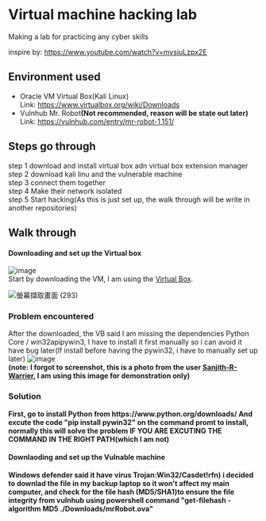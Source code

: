 <h1>Virtual machine hacking lab</h1> 
Making a lab for practicing any cyber skills

inspire by: https://www.youtube.com/watch?v=mvsiuLzpx2E

<h2>Environment used</h2>

- Oracle VM Virtual Box(Kali Linux)<br>
  Link: https://www.virtualbox.org/wiki/Downloads
- Vulnhub Mr. Robot<b>(Not recommended, reason will be state out later)</b><br>
  Link: https://vulnhub.com/entry/mr-robot-1,151/
<h2>Steps go through </h2>

step 1 download and install virtual box adn virtual box extension manager<br>
step 2 download kali linu and the vulnerable machine<br>
step 3 connect them together <br>
step 4 Make their network isolated <br>
step 5 Start hacking(As this is just set up, the walk through will be write in another repositories) <br>

<h2>Walk through</h2>

<h4>Downloading and set up the Virtual box</h4>

![image](https://github.com/Shecklock/HACKING_LAB/assets/84926502/18f3cb0d-c9d9-4362-a9cc-9102a59a5ff2)<br>
Start by downloading the VM, I am using the [Virtual Box](https://www.virtualbox.org/wiki/Downloads). 

![螢幕擷取畫面 (293)](https://github.com/Shecklock/HACKING_LAB/assets/84926502/f0a7e01c-b705-4cd7-b276-2319e8302019)

<h3>Problem encountered</h3>

After the downloaded, the VB said I am missing the dependencies Python Core / win32apipywin3, I have to install it first manually so i can avoid it have bug later(If install before having the pywin32, i have to manually set up later)
![image](https://github.com/Shecklock/HACKING_LAB/assets/84926502/46a3cc2d-e9e5-4d69-a796-6e01fdd633cb)
<br><b>(note: I forgot to screenshot, this is a photo from the user [Sanjith-R-Warrier](https://kodekloud.com/community/t/missing-dependencies-python-core-win32api/215281), I am using this image for demonstration only)

<h3>Solution</h3> 
First, go to install Python from https://www.python.org/downloads/
And excute the code "pip install pywin32" on the command promt to install, normally this will solve the problem <b>IF YOU ARE EXCUTING THE COMMAND IN THE RIGHT PATH</b>(which I am not)<br> 


<h4>Downlaoding and set up the Vulnable machine</h4>
Windows defender said it have virus Trojan:Win32/Casdet!rfn)
i decided to downlad the file in my backup laptop so it won't affect my main computer, and check for the file hash (MD5/SHA1)to ensure the file integrity from vulnhub using powershell command "get-filehash -algorithm MD5 ./Downloads/mrRobot.ova"
